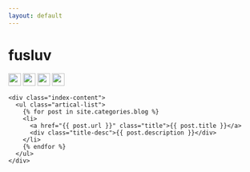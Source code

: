 ```yaml
---
layout: default
---
```


<body>
  <div class="index-wrapper">
    <div class="aside">
      <div class="info-card">
        <h1>fusluv</h1>
        <a href="http://weibo.com/u/3177380934" target="_blank"><img src="http://www.weibo.com/favicon.ico" alt="" width="25"/></a>
        <a href="http://tieba.baidu.com/home/main?un=Invictus_S" target="_blank"><img src="http://www.weibo.com/favicon.ico" alt="" width="25"/></a>
        <a herf="https://tieba.baidu.com/home/main?un=Invictus_S" target="_blank"><img src="https://tieba.baidu.com/favicon.ico" alt="" width="25"/></a>
        <a href="https://www.zhihu.com/people/vanilla-3/activities" target="_blank"><img src="https://www.zhihu.com/favicon.ico" alt="" width="25"/></a>        
      </div>
      <div id="particles-js"></div>
    </div>

    <div class="index-content">
      <ul class="artical-list">
        {% for post in site.categories.blog %}
        <li>
          <a href="{{ post.url }}" class="title">{{ post.title }}</a>
          <div class="title-desc">{{ post.description }}</div>
        </li>
        {% endfor %}
      </ul>
    </div>
  </div>
</body>
